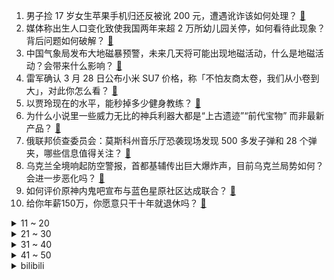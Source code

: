 1. 男子捡 17 岁女生苹果手机归还反被讹 200 元，遭遇讹诈该如何处理？ [:link:](https://www.zhihu.com/question/649952116)
2. 媒体称出生人口变化致使我国两年来超 2 万所幼儿园关停，如何看待此现象？背后问题如何破解？ [:link:](https://www.zhihu.com/question/649976337)
3. 中国气象局发布大地磁暴预警，未来几天将可能出现地磁活动，什么是地磁活动？会带来什么影响？ [:link:](https://www.zhihu.com/question/649941504)
4. 雷军确认 3 月 28 日公布小米 SU7 价格，称「不怕友商太卷，我们从小卷到大」，对此你怎么看？ [:link:](https://www.zhihu.com/question/649961422)
5. 以贾玲现在的水平，能秒掉多少健身教练？ [:link:](https://www.zhihu.com/question/644761655)
6. 为什么小说里一些威力无比的神兵利器大都是“上古遗迹”“前代宝物” 而非最新产品？ [:link:](https://www.zhihu.com/question/25143373)
7. 俄联邦侦查委员会：莫斯科州音乐厅恐袭现场发现 500 多发子弹和 28 个弹夹，哪些信息值得关注？ [:link:](https://www.zhihu.com/question/649985315)
8. 乌克兰全境响起防空警报，首都基辅传出巨大爆炸声，目前乌克兰局势如何？会进一步恶化吗？ [:link:](https://www.zhihu.com/question/649933323)
9. 如何评价原神内鬼吧宣布与蓝色星原社区达成联合？ [:link:](https://www.zhihu.com/question/649928629)
10. 给你年薪150万，你愿意只干十年就退休吗？ [:link:](https://www.zhihu.com/question/649825967)
<details>
<summary>11 ~ 20</summary>

11. 什么是捧杀？ [:link:](https://www.zhihu.com/question/526384022)
12. 俄媒公布恐袭事件嫌疑人招供细节，嫌犯称「为了钱，太久没有工作了，想干活」，如何看待此事？ [:link:](https://www.zhihu.com/question/649864215)
13. 2024 LPL 春季常规赛 MVP 你觉得会是谁？ [:link:](https://www.zhihu.com/question/649564363)
14. 与朋友相交，到底是以自己情绪为主还是迎合他人？ [:link:](https://www.zhihu.com/question/636847046)
15. 网传收费站员工逼司机吃垃圾桶食物，涉事公司「对涉事人员作出停职检查处理决定」，有哪些信息值得关注？ [:link:](https://www.zhihu.com/question/649903938)
16. “相逢已是上上签”，下一句该怎么接？ [:link:](https://www.zhihu.com/question/649910135)
17. 施耐庵是确有其人，还是某古代文学大咖的马甲？ [:link:](https://www.zhihu.com/question/533898457)
18. 墨脱公路为什么一定要修？ [:link:](https://www.zhihu.com/question/643371943)
19. 中年的男人的最大悲哀是什么？ [:link:](https://www.zhihu.com/question/554720667)
20. 如何评价茹斯汀·特里耶执导的电影《坠落的审判》？ [:link:](https://www.zhihu.com/question/649167282)
</details>
<details>
<summary>21 ~ 30</summary>

21. 如何分析凯末尔教诲土耳其人的：如果无法保持中立，那么，就加入有英国的一方？这个理论是否已经过时？ [:link:](https://www.zhihu.com/question/584169782)
22. 高三建议回家自学吗？ [:link:](https://www.zhihu.com/question/640081300)
23. 如果你是如懿传中的渣龙，你会给嫔妃们什么位分? [:link:](https://www.zhihu.com/question/649119835)
24. 春天享运动，有什么适合忙碌的职场人运动吗？ [:link:](https://www.zhihu.com/question/649985499)
25. 新能源汽车专用轮胎前景如何？它们在设计上升级了哪些方面？ [:link:](https://www.zhihu.com/question/649629237)
26. 如何评价金秀贤、金智媛主演的电视剧《眼泪女王》？ [:link:](https://www.zhihu.com/question/647629080)
27. 免于刑事处罚和宣告无罪是一样吗？ [:link:](https://www.zhihu.com/question/648530063)
28. 安陵容如果遇到的是如懿，故事会不会不一样？ [:link:](https://www.zhihu.com/question/421287285)
29. 2024 LPL 春季赛TES VS AL，如何评价这场比赛？ [:link:](https://www.zhihu.com/question/649974621)
30. 库克称苹果 Vision Pro 头显产品年内将在中国上市，会持续加大在华研发投资，对此你有哪些期待？ [:link:](https://www.zhihu.com/question/649961679)
</details>
<details>
<summary>31 ~ 40</summary>

31. 每天20分钟的运动，立竿见影的减肥方法有哪些？ [:link:](https://www.zhihu.com/question/649988055)
32. 2024年AI手机有什么好的选择？哪些会值得购买？ [:link:](https://www.zhihu.com/question/649921812)
33. 如何制定适合个人的健身计划？ [:link:](https://www.zhihu.com/question/649948888)
34. 为什么春糖有「天下第一会」的称号？ [:link:](https://www.zhihu.com/question/649616536)
35. 运动后你会感觉到有成就感吗？ [:link:](https://www.zhihu.com/question/649976671)
36. 美食节上男子自带秤买板栗，老板直接掀摊并大喊「抢劫啊」，如何整治美食节乱象？老板将面临什么处罚？ [:link:](https://www.zhihu.com/question/649840270)
37. 有什么是你去了福州才知道的事？ [:link:](https://www.zhihu.com/question/499834662)
38. 下雨天的时候喜欢做什么呢？ [:link:](https://www.zhihu.com/question/649844779)
39. 有没有一张图能够证明你会做饭？ [:link:](https://www.zhihu.com/question/640840313)
40. 俄罗斯是一个怎么样的国家？ [:link:](https://www.zhihu.com/question/291509859)
</details>
<details>
<summary>41 ~ 50</summary>

41. 从骨子里善良的人是什么样的？ [:link:](https://www.zhihu.com/question/580208989)
42. vivo X Fold3马上要上了，有哪些值得入手的点？ [:link:](https://www.zhihu.com/question/649945421)
43. 如何用“闲云”“听着”“患难”“鸡蛋”写一段话或者文章？ [:link:](https://www.zhihu.com/question/648924193)
44. 嘿，我是十七岁的你，此刻的你有什么想对我说的吗？ [:link:](https://www.zhihu.com/question/641481627)
45. 2024 LPL 春季常规赛你心目中的最佳阵容都是谁？ [:link:](https://www.zhihu.com/question/649564025)
46. 从哪些平台能了解国企的招聘信息？ [:link:](https://www.zhihu.com/question/457159124)
47. 婆婆白天带娃，我晚上带娃，我白天上班好累啊，我到底要不要辞职全职带娃？ [:link:](https://www.zhihu.com/question/649294197)
48. 钢铁雄心四如何判断一个人的水平高低? [:link:](https://www.zhihu.com/question/648939752)
49. 每周的运动频率应该是多少？ [:link:](https://www.zhihu.com/question/649948974)
50. 怎么提高大脑智力变得聪明? [:link:](https://www.zhihu.com/question/552643165)
</details><details>
<summary>bilibili</summary>

</details>
